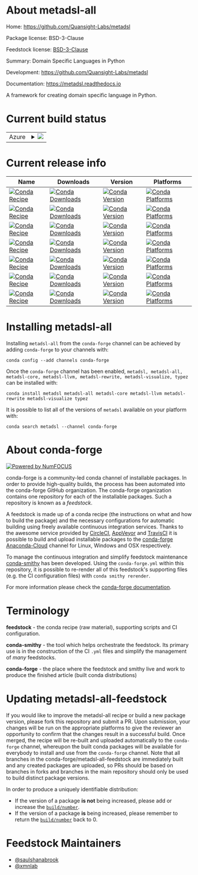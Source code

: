 About metadsl-all
=================

Home: https://github.com/Quansight-Labs/metadsl

Package license: BSD-3-Clause

Feedstock license: [BSD-3-Clause](https://github.com/conda-forge/metadsl-all-feedstock/blob/master/LICENSE.txt)

Summary: Domain Specific Languages in Python

Development: https://github.com/Quansight-Labs/metadsl

Documentation: https://metadsl.readthedocs.io

A framework for creating domain specific language in Python.

Current build status
====================


<table>
    
  <tr>
    <td>Azure</td>
    <td>
      <details>
        <summary>
          <a href="https://dev.azure.com/conda-forge/feedstock-builds/_build/latest?definitionId=9743&branchName=master">
            <img src="https://dev.azure.com/conda-forge/feedstock-builds/_apis/build/status/metadsl-all-feedstock?branchName=master">
          </a>
        </summary>
        <table>
          <thead><tr><th>Variant</th><th>Status</th></tr></thead>
          <tbody><tr>
              <td>linux_64</td>
              <td>
                <a href="https://dev.azure.com/conda-forge/feedstock-builds/_build/latest?definitionId=9743&branchName=master">
                  <img src="https://dev.azure.com/conda-forge/feedstock-builds/_apis/build/status/metadsl-all-feedstock?branchName=master&jobName=linux&configuration=linux_64_" alt="variant">
                </a>
              </td>
            </tr><tr>
              <td>osx_64</td>
              <td>
                <a href="https://dev.azure.com/conda-forge/feedstock-builds/_build/latest?definitionId=9743&branchName=master">
                  <img src="https://dev.azure.com/conda-forge/feedstock-builds/_apis/build/status/metadsl-all-feedstock?branchName=master&jobName=osx&configuration=osx_64_" alt="variant">
                </a>
              </td>
            </tr><tr>
              <td>win_64</td>
              <td>
                <a href="https://dev.azure.com/conda-forge/feedstock-builds/_build/latest?definitionId=9743&branchName=master">
                  <img src="https://dev.azure.com/conda-forge/feedstock-builds/_apis/build/status/metadsl-all-feedstock?branchName=master&jobName=win&configuration=win_64_" alt="variant">
                </a>
              </td>
            </tr>
          </tbody>
        </table>
      </details>
    </td>
  </tr>
</table>

Current release info
====================

| Name | Downloads | Version | Platforms |
| --- | --- | --- | --- |
| [![Conda Recipe](https://img.shields.io/badge/recipe-metadsl-green.svg)](https://anaconda.org/conda-forge/metadsl) | [![Conda Downloads](https://img.shields.io/conda/dn/conda-forge/metadsl.svg)](https://anaconda.org/conda-forge/metadsl) | [![Conda Version](https://img.shields.io/conda/vn/conda-forge/metadsl.svg)](https://anaconda.org/conda-forge/metadsl) | [![Conda Platforms](https://img.shields.io/conda/pn/conda-forge/metadsl.svg)](https://anaconda.org/conda-forge/metadsl) |
| [![Conda Recipe](https://img.shields.io/badge/recipe-metadsl--all-green.svg)](https://anaconda.org/conda-forge/metadsl-all) | [![Conda Downloads](https://img.shields.io/conda/dn/conda-forge/metadsl-all.svg)](https://anaconda.org/conda-forge/metadsl-all) | [![Conda Version](https://img.shields.io/conda/vn/conda-forge/metadsl-all.svg)](https://anaconda.org/conda-forge/metadsl-all) | [![Conda Platforms](https://img.shields.io/conda/pn/conda-forge/metadsl-all.svg)](https://anaconda.org/conda-forge/metadsl-all) |
| [![Conda Recipe](https://img.shields.io/badge/recipe-metadsl--core-green.svg)](https://anaconda.org/conda-forge/metadsl-core) | [![Conda Downloads](https://img.shields.io/conda/dn/conda-forge/metadsl-core.svg)](https://anaconda.org/conda-forge/metadsl-core) | [![Conda Version](https://img.shields.io/conda/vn/conda-forge/metadsl-core.svg)](https://anaconda.org/conda-forge/metadsl-core) | [![Conda Platforms](https://img.shields.io/conda/pn/conda-forge/metadsl-core.svg)](https://anaconda.org/conda-forge/metadsl-core) |
| [![Conda Recipe](https://img.shields.io/badge/recipe-metadsl--llvm-green.svg)](https://anaconda.org/conda-forge/metadsl-llvm) | [![Conda Downloads](https://img.shields.io/conda/dn/conda-forge/metadsl-llvm.svg)](https://anaconda.org/conda-forge/metadsl-llvm) | [![Conda Version](https://img.shields.io/conda/vn/conda-forge/metadsl-llvm.svg)](https://anaconda.org/conda-forge/metadsl-llvm) | [![Conda Platforms](https://img.shields.io/conda/pn/conda-forge/metadsl-llvm.svg)](https://anaconda.org/conda-forge/metadsl-llvm) |
| [![Conda Recipe](https://img.shields.io/badge/recipe-metadsl--rewrite-green.svg)](https://anaconda.org/conda-forge/metadsl-rewrite) | [![Conda Downloads](https://img.shields.io/conda/dn/conda-forge/metadsl-rewrite.svg)](https://anaconda.org/conda-forge/metadsl-rewrite) | [![Conda Version](https://img.shields.io/conda/vn/conda-forge/metadsl-rewrite.svg)](https://anaconda.org/conda-forge/metadsl-rewrite) | [![Conda Platforms](https://img.shields.io/conda/pn/conda-forge/metadsl-rewrite.svg)](https://anaconda.org/conda-forge/metadsl-rewrite) |
| [![Conda Recipe](https://img.shields.io/badge/recipe-metadsl--visualize-green.svg)](https://anaconda.org/conda-forge/metadsl-visualize) | [![Conda Downloads](https://img.shields.io/conda/dn/conda-forge/metadsl-visualize.svg)](https://anaconda.org/conda-forge/metadsl-visualize) | [![Conda Version](https://img.shields.io/conda/vn/conda-forge/metadsl-visualize.svg)](https://anaconda.org/conda-forge/metadsl-visualize) | [![Conda Platforms](https://img.shields.io/conda/pn/conda-forge/metadsl-visualize.svg)](https://anaconda.org/conda-forge/metadsl-visualize) |
| [![Conda Recipe](https://img.shields.io/badge/recipe-typez-green.svg)](https://anaconda.org/conda-forge/typez) | [![Conda Downloads](https://img.shields.io/conda/dn/conda-forge/typez.svg)](https://anaconda.org/conda-forge/typez) | [![Conda Version](https://img.shields.io/conda/vn/conda-forge/typez.svg)](https://anaconda.org/conda-forge/typez) | [![Conda Platforms](https://img.shields.io/conda/pn/conda-forge/typez.svg)](https://anaconda.org/conda-forge/typez) |

Installing metadsl-all
======================

Installing `metadsl-all` from the `conda-forge` channel can be achieved by adding `conda-forge` to your channels with:

```
conda config --add channels conda-forge
```

Once the `conda-forge` channel has been enabled, `metadsl, metadsl-all, metadsl-core, metadsl-llvm, metadsl-rewrite, metadsl-visualize, typez` can be installed with:

```
conda install metadsl metadsl-all metadsl-core metadsl-llvm metadsl-rewrite metadsl-visualize typez
```

It is possible to list all of the versions of `metadsl` available on your platform with:

```
conda search metadsl --channel conda-forge
```


About conda-forge
=================

[![Powered by NumFOCUS](https://img.shields.io/badge/powered%20by-NumFOCUS-orange.svg?style=flat&colorA=E1523D&colorB=007D8A)](http://numfocus.org)

conda-forge is a community-led conda channel of installable packages.
In order to provide high-quality builds, the process has been automated into the
conda-forge GitHub organization. The conda-forge organization contains one repository
for each of the installable packages. Such a repository is known as a *feedstock*.

A feedstock is made up of a conda recipe (the instructions on what and how to build
the package) and the necessary configurations for automatic building using freely
available continuous integration services. Thanks to the awesome service provided by
[CircleCI](https://circleci.com/), [AppVeyor](https://www.appveyor.com/)
and [TravisCI](https://travis-ci.com/) it is possible to build and upload installable
packages to the [conda-forge](https://anaconda.org/conda-forge)
[Anaconda-Cloud](https://anaconda.org/) channel for Linux, Windows and OSX respectively.

To manage the continuous integration and simplify feedstock maintenance
[conda-smithy](https://github.com/conda-forge/conda-smithy) has been developed.
Using the ``conda-forge.yml`` within this repository, it is possible to re-render all of
this feedstock's supporting files (e.g. the CI configuration files) with ``conda smithy rerender``.

For more information please check the [conda-forge documentation](https://conda-forge.org/docs/).

Terminology
===========

**feedstock** - the conda recipe (raw material), supporting scripts and CI configuration.

**conda-smithy** - the tool which helps orchestrate the feedstock.
                   Its primary use is in the construction of the CI ``.yml`` files
                   and simplify the management of *many* feedstocks.

**conda-forge** - the place where the feedstock and smithy live and work to
                  produce the finished article (built conda distributions)


Updating metadsl-all-feedstock
==============================

If you would like to improve the metadsl-all recipe or build a new
package version, please fork this repository and submit a PR. Upon submission,
your changes will be run on the appropriate platforms to give the reviewer an
opportunity to confirm that the changes result in a successful build. Once
merged, the recipe will be re-built and uploaded automatically to the
`conda-forge` channel, whereupon the built conda packages will be available for
everybody to install and use from the `conda-forge` channel.
Note that all branches in the conda-forge/metadsl-all-feedstock are
immediately built and any created packages are uploaded, so PRs should be based
on branches in forks and branches in the main repository should only be used to
build distinct package versions.

In order to produce a uniquely identifiable distribution:
 * If the version of a package **is not** being increased, please add or increase
   the [``build/number``](https://conda.io/docs/user-guide/tasks/build-packages/define-metadata.html#build-number-and-string).
 * If the version of a package **is** being increased, please remember to return
   the [``build/number``](https://conda.io/docs/user-guide/tasks/build-packages/define-metadata.html#build-number-and-string)
   back to 0.

Feedstock Maintainers
=====================

* [@saulshanabrook](https://github.com/saulshanabrook/)
* [@xmnlab](https://github.com/xmnlab/)

